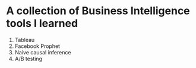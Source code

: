# A collection of Business Intelligence tools I learned
1. Tableau
2. Facebook Prophet
3. Naive causal inference
4. A/B testing
